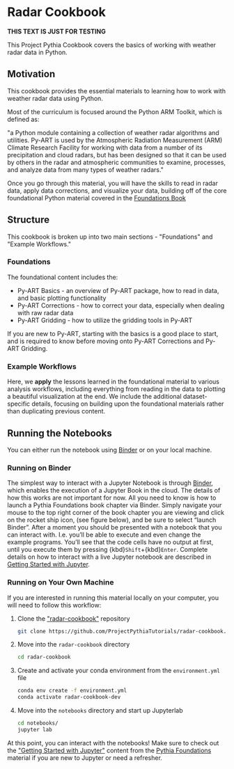 # Radar Cookbook

**THIS TEXT IS JUST FOR TESTING**

This Project Pythia Cookbook covers the basics of working with weather radar data in Python.

## Motivation
This cookbook provides the essential materials to learning how to work with weather radar data using Python.

Most of the curriculum is focused around the Python ARM Toolkit, which is defined as:

"a Python module containing a collection of weather radar algorithms and utilities. Py-ART is used by the Atmospheric Radiation Measurement (ARM) Climate Research Facility for working with data from a number of its precipitation and cloud radars, but has been designed so that it can be used by others in the radar and atmospheric communities to examine, processes, and analyze data from many types of weather radars."

Once you go through this material, you will have the skills to read in radar data, apply data corrections, and visualize your data, building off of the core foundational Python material covered in the [Foundations Book](https://foundations.projectpythia.org/landing-page.html)

## Structure
This cookbook is broken up into two main sections - "Foundations" and "Example Workflows."

### Foundations
The foundational content includes the:
- Py-ART Basics - an overview of Py-ART package, how to read in data, and basic plotting functionality
- Py-ART Corrections - how to correct your data, especially when dealing with raw radar data
- Py-ART Gridding - how to utilize the gridding tools in Py-ART

If you are new to Py-ART, starting with the basics is a good place to start, and is required to know before moving onto Py-ART Corrections and Py-ART Gridding.

### Example Workflows
Here, we **apply** the lessons learned in the foundational material to various analysis workflows, including everything from reading in the data to plotting a beautiful visualization at the end. We include the additional dataset-specific details, focusing on building upon the foundational materials rather than duplicating previous content.

## Running the Notebooks
You can either run the notebook using [Binder](https://mybinder.org/) or on your local machine.

### Running on Binder

The simplest way to interact with a Jupyter Notebook is through
[Binder](https://mybinder.org/), which enables the execution of a
Jupyter Book in the cloud. The details of how this works are not
important for now. All you need to know is how to launch a Pythia
Foundations book chapter via Binder. Simply navigate your mouse to
the top right corner of the book chapter you are viewing and click
on the rocket ship icon, (see figure below), and be sure to select
“launch Binder”. After a moment you should be presented with a
notebook that you can interact with. I.e. you’ll be able to execute
and even change the example programs. You’ll see that the code cells
have no output at first, until you execute them by pressing
{kbd}`Shift`\+{kbd}`Enter`. Complete details on how to interact with
a live Jupyter notebook are described in [Getting Started with
Jupyter](https://foundations.projectpythia.org/foundations/getting-started-jupyter.html).

### Running on Your Own Machine
If you are interested in running this material locally on your computer, you will need to follow this workflow:

1. Clone the ["radar-cookbook"](https://github.com/ProjectPythiaTutorials/radar-cookbook) repository
    ```bash
    git clone https://github.com/ProjectPythiaTutorials/radar-cookbook.git
    ```

2. Move into the `radar-cookbook` directory
    ```bash
    cd radar-cookbook
    ```

3. Create and activate your conda environment from the `environment.yml` file
    ```bash
    conda env create -f environment.yml
    conda activate radar-cookbook-dev
    ```

4.  Move into the `notebooks` directory and start up Jupyterlab
    ```bash
    cd notebooks/
    jupyter lab
    ```

At this point, you can interact with the notebooks! Make sure to check out the ["Getting Started with Jupyter"](https://foundations.projectpythia.org/foundations/getting-started-jupyter.html) content from the [Pythia Foundations](https://foundations.projectpythia.org/landing-page.html) material if you are new to Jupyter or need a refresher.
